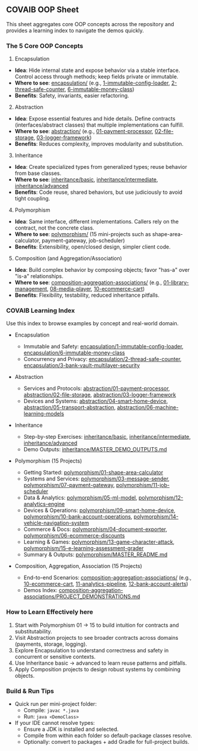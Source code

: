 ## COVAIB OOP Sheet

This sheet aggregates core OOP concepts across the repository and provides a learning index to navigate the demos quickly.

### The 5 Core OOP Concepts

1) Encapsulation
- **Idea**: Hide internal state and expose behavior via a stable interface. Control access through methods; keep fields private or immutable.
- **Where to see**: [encapsulation/](encapsulation/) (e.g., [1-immutable-config-loader](encapsulation/1-immutable-config-loader/), [2-thread-safe-counter](encapsulation/2-thread-safe-counter/), [6-immutable-money-class](encapsulation/6-immutable-money-class/))
- **Benefits**: Safety, invariants, easier refactoring.

2) Abstraction
- **Idea**: Expose essential features and hide details. Define contracts (interfaces/abstract classes) that multiple implementations can fulfill.
- **Where to see**: [abstraction/](abstraction/) (e.g., [01-payment-processor](abstraction/01-payment-processor/), [02-file-storage](abstraction/02-file-storage/), [03-logger-framework](abstraction/03-logger-framework/))
- **Benefits**: Reduces complexity, improves modularity and substitution.

3) Inheritance
- **Idea**: Create specialized types from generalized types; reuse behavior from base classes.
- **Where to see**: [inheritance/basic](inheritance/basic/), [inheritance/intermediate](inheritance/intermediate/), [inheritance/advanced](inheritance/advanced/)
- **Benefits**: Code reuse, shared behaviors, but use judiciously to avoid tight coupling.

4) Polymorphism
- **Idea**: Same interface, different implementations. Callers rely on the contract, not the concrete class.
- **Where to see**: [polymorphism/](polymorphism/) (15 mini-projects such as shape-area-calculator, payment-gateway, job-scheduler)
- **Benefits**: Extensibility, open/closed design, simpler client code.

5) Composition (and Aggregation/Association)
- **Idea**: Build complex behavior by composing objects; favor "has-a" over "is-a" relationships.
- **Where to see**: [composition-aggregation-associations/](composition-aggregation-associations/) (e.g., [01-library-management](composition-aggregation-associations/01-library-management/), [08-media-player](composition-aggregation-associations/08-media-player/), [10-ecommerce-cart](composition-aggregation-associations/10-ecommerce-cart/))
- **Benefits**: Flexibility, testability, reduced inheritance pitfalls.

### COVAIB Learning Index

Use this index to browse examples by concept and real-world domain.

- Encapsulation
  - Immutable and Safety: [encapsulation/1-immutable-config-loader](encapsulation/1-immutable-config-loader/), [encapsulation/6-immutable-money-class](encapsulation/6-immutable-money-class/)
  - Concurrency and Privacy: [encapsulation/2-thread-safe-counter](encapsulation/2-thread-safe-counter/), [encapsulation/3-bank-vault-multilayer-security](encapsulation/3-bank-vault-multilayer-security/)

- Abstraction
  - Services and Protocols: [abstraction/01-payment-processor](abstraction/01-payment-processor/), [abstraction/02-file-storage](abstraction/02-file-storage/), [abstraction/03-logger-framework](abstraction/03-logger-framework/)
  - Devices and Systems: [abstraction/04-smart-home-device](abstraction/04-smart-home-device/), [abstraction/05-transport-abstraction](abstraction/05-transport-abstraction/), [abstraction/06-machine-learning-models](abstraction/06-machine-learning-models/)

- Inheritance
  - Step-by-step Exercises: [inheritance/basic](inheritance/basic/), [inheritance/intermediate](inheritance/intermediate/), [inheritance/advanced](inheritance/advanced/)
  - Demo Outputs: [inheritance/MASTER_DEMO_OUTPUTS.md](inheritance/MASTER_DEMO_OUTPUTS.md)

- Polymorphism (15 Projects)
  - Getting Started: [polymorphism/01-shape-area-calculator](polymorphism/01-shape-area-calculator/)
  - Systems and Services: [polymorphism/03-message-sender](polymorphism/03-message-sender/), [polymorphism/07-payment-gateway](polymorphism/07-payment-gateway/), [polymorphism/11-job-scheduler](polymorphism/11-job-scheduler/)
  - Data & Analytics: [polymorphism/05-ml-model](polymorphism/05-ml-model/), [polymorphism/12-analytics-engine](polymorphism/12-analytics-engine/)
  - Devices & Operations: [polymorphism/09-smart-home-device](polymorphism/09-smart-home-device/), [polymorphism/10-bank-account-operations](polymorphism/10-bank-account-operations/), [polymorphism/14-vehicle-navigation-system](polymorphism/14-vehicle-navigation-system/)
  - Commerce & Docs: [polymorphism/04-document-exporter](polymorphism/04-document-exporter/), [polymorphism/06-ecommerce-discounts](polymorphism/06-ecommerce-discounts/)
  - Learning & Games: [polymorphism/13-game-character-attack](polymorphism/13-game-character-attack/), [polymorphism/15-e-learning-assessment-grader](polymorphism/15-e-learning-assessment-grader/)
  - Summary & Outputs: [polymorphism/MASTER_README.md](polymorphism/MASTER_README.md)

- Composition, Aggregation, Association (15 Projects)
  - End-to-end Scenarios: [composition-aggregation-associations/](composition-aggregation-associations/) (e.g., [10-ecommerce-cart](composition-aggregation-associations/10-ecommerce-cart/), [11-analytics-pipeline](composition-aggregation-associations/11-analytics-pipeline/), [12-bank-account-alerts](composition-aggregation-associations/12-bank-account-alerts/))
  - Demos Index: [composition-aggregation-associations/PROJECT_DEMONSTRATIONS.md](composition-aggregation-associations/PROJECT_DEMONSTRATIONS.md)

### How to Learn Effectively here

1) Start with Polymorphism 01 → 15 to build intuition for contracts and substitutability.
2) Visit Abstraction projects to see broader contracts across domains (payments, storage, logging).
3) Explore Encapsulation to understand correctness and safety in concurrent or sensitive contexts.
4) Use Inheritance basic → advanced to learn reuse patterns and pitfalls.
5) Apply Composition projects to design robust systems by combining objects.

### Build & Run Tips

- Quick run per mini-project folder:
  - Compile: `javac *.java`
  - Run: `java <DemoClass>`
- If your IDE cannot resolve types:
  - Ensure a JDK is installed and selected.
  - Compile from within each folder so default-package classes resolve.
  - Optionally: convert to packages + add Gradle for full-project builds.


